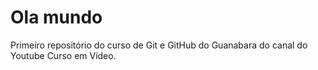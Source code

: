 # Ola mundo
 Primeiro repositório do curso de Git e GitHub do Guanabara do canal do Youtube Curso em Vídeo.
